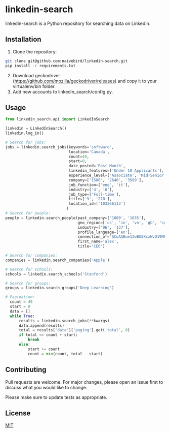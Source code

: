 # linkedin-search

linkedin-search is a Python repository for searching data on LinkedIn.

## Installation

1. Clone the repository:
```bash
git clone git@github.com:naivebird/linkedin-search.git
pip install -r requirements.txt
```
2. Download geckodriver (https://github.com/mozilla/geckodriver/releases) and copy it to your virtualenv/bin folder.
3. Add new accounts to linkedin_search/config.py.

## Usage

```python
from linkedin_search.api import LinkedInSearch

linkedin = LinkedInSearch()
linkedin.log_in()

# Search for jobs:
jobs = linkedin.search_jobs(keywords='software',
                            location='Canada',
                            count=49,
                            start=0,
                            date_posted='Past Month',
                            linkedin_features=['Under 10 Applicants'],
                            experience_level=['Associate', 'Mid-Senior level'],
                            company=['1586', '2646', '3589'],
                            job_function=['eng', 'it'],
                            industry=['4', '6'],
                            job_type=['Full-time'],
                            title=['9', '270'],
                            location_id=['103366113']
                           )
# Search for people:
people = linkedin.search_people(past_company=['1009', '1035'],
                                geo_region=['us', 'in', 'vn', 'gb', 'sg'],
                                industry=['96', '137'],
                                profile_language=['en'],
                                connection_of='ACoAABue12wBU8XczWvO19MP3aI7okMSOymfVEc',
                                first_name='alex',
                                title='CEO')

# Search for companies:
companies = linkedin.search_companies('Apple')

# Search for schools:
schools = linkedin.search_schools('Stanford')

# Search for groups:
groups = linkedin.search_groups('Deep Learning')

# Pagination:
  count = 49
  start = 0
  data = []
  while True:
      results = linkedin.search_jobs(**kwargs)
      data.append(results)
      total = results['data']['paging'].get('total', 0)
      if total <= count + start:
          break
      else:
          start += count
          count = min(count, total - start)
```

## Contributing
Pull requests are welcome. For major changes, please open an issue first to discuss what you would like to change.

Please make sure to update tests as appropriate.

## License
[MIT](https://choosealicense.com/licenses/mit/)
